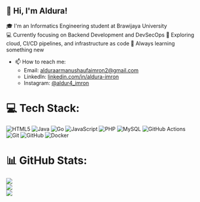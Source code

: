## 👋 Hi, I'm Aldura!
🎓 I'm an Informatics Engineering student at Brawijaya University  
💻 Currently focusing on Backend Development and DevSecOps 
🚀 Exploring cloud, CI/CD pipelines, and infrastructure as code
🌱 Always learning something new
- 📫 How to reach me:  
  - Email: alduraarmanushaufaimron2@gmail.com  
  - LinkedIn: [linkedin.com/in/aldura-imron](https://www.linkedin.com/in/aldura-imron)
  - Instagram: [@aldur4_imron](https://www.instagram.com/aldur4_imron)  


# 💻 Tech Stack:
![HTML5](https://img.shields.io/badge/html5-%23E34F26.svg?style=for-the-badge&logo=html5&logoColor=white) ![Java](https://img.shields.io/badge/java-%23ED8B00.svg?style=for-the-badge&logo=openjdk&logoColor=white) ![Go](https://img.shields.io/badge/go-%2300ADD8.svg?style=for-the-badge&logo=go&logoColor=white) ![JavaScript](https://img.shields.io/badge/javascript-%23323330.svg?style=for-the-badge&logo=javascript&logoColor=%23F7DF1E) ![PHP](https://img.shields.io/badge/php-%23777BB4.svg?style=for-the-badge&logo=php&logoColor=white) ![MySQL](https://img.shields.io/badge/mysql-4479A1.svg?style=for-the-badge&logo=mysql&logoColor=white) ![GitHub Actions](https://img.shields.io/badge/github%20actions-%232671E5.svg?style=for-the-badge&logo=githubactions&logoColor=white) ![Git](https://img.shields.io/badge/git-%23F05033.svg?style=for-the-badge&logo=git&logoColor=white) ![GitHub](https://img.shields.io/badge/github-%23121011.svg?style=for-the-badge&logo=github&logoColor=white) ![Docker](https://img.shields.io/badge/docker-%230db7ed.svg?style=for-the-badge&logo=docker&logoColor=white)
# 📊 GitHub Stats:
![](https://github-readme-stats.vercel.app/api?username=alduraimron&theme=dark&hide_border=false&include_all_commits=true&count_private=false)<br/>
![](https://nirzak-streak-stats.vercel.app/?user=alduraimron&theme=dark&hide_border=false)<br/>
![](https://github-readme-stats.vercel.app/api/top-langs/?username=alduraimron&theme=dark&hide_border=false&include_all_commits=true&count_private=false&layout=compact)

<!-- Proudly created with GPRM ( https://gprm.itsvg.in ) -->
